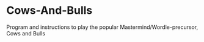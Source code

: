# Cows-And-Bulls
Program and instructions to play the popular Mastermind/Wordle-precursor, Cows and Bulls
